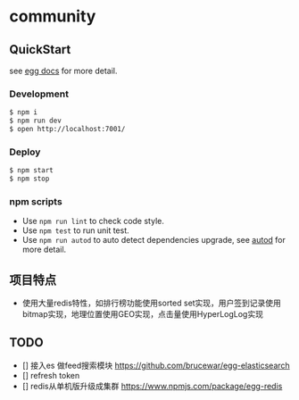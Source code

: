 # community



## QuickStart

<!-- add docs here for user -->

see [egg docs][egg] for more detail.

### Development

```bash
$ npm i
$ npm run dev
$ open http://localhost:7001/
```

### Deploy

```bash
$ npm start
$ npm stop
```

### npm scripts

- Use `npm run lint` to check code style.
- Use `npm test` to run unit test.
- Use `npm run autod` to auto detect dependencies upgrade, see [autod](https://www.npmjs.com/package/autod) for more detail.


[egg]: https://eggjs.org

[awesome-egg]: https://github.com/eggjs/awesome-egg


## 项目特点
- 使用大量redis特性，如排行榜功能使用sorted set实现，用户签到记录使用bitmap实现，地理位置使用GEO实现，点击量使用HyperLogLog实现

## TODO
- [] 接入es 做feed搜索模块 https://github.com/brucewar/egg-elasticsearch
- [] refresh token
- [] redis从单机版升级成集群 https://www.npmjs.com/package/egg-redis
